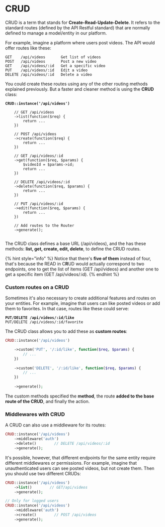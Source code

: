 # CRUD

CRUD is a term that stands for **Create-Read-Update-Delete**. It refers to the standard routes (defined by the API Restful standard) that are normally defined to manage a model/entity in our platform.

For example, imagine a platform where users post videos. The API would offer routes like these:

```
GET    /api/videos       Get list of videos
POST   /api/videos       Post a new video
GET    /api/videos/:id   Get a specific video
PUT    /api/videos/:id   Edit a video
DELETE /api/videos/:id   Delete a video
```

You could create these routes using any of the other routing methods explained previously. But a faster and cleaner method is using the **CRUD** class:

<pre class="language-php"><code class="lang-php"><strong>CRUD::instance('/api/videos')
</strong>
    // GET /api/videos
    ->list(function($req) {
        return ...
    })
    
    // POST /api/videos
    ->create(function($req) {
        return ...
    })     
    
    // GET /api/videos/:id
    ->get(function($req, $params) {
        $videoId = $params->id;
        return ...
    })         
    
    // DELETE /api/videos/:id
    ->delete(function($req, $params) {
        return ...
    })      
    
    // PUT /api/videos/:id
    ->edit(function($req, $params) {
        return ...
    })
    
    // Add routes to the Router
    ->generate();
    </code></pre>

The CRUD class defines a base URL (/api/videos), and the has these methods: **list, get, create, edit, delete**, to define the CRUD routes.

{% hint style="info" %}
Notice that there's **five of them** instead of four, that's because the READ in C**R**UD would actually correspond to two endpoints, one to get the list of items (GET /api/videos) and another one to get a specific item (GET /api/videos/:id).
{% endhint %}

### Custom routes on a CRUD

Sometimes it's also necessary to create additional features and routes on your entities. For example, imagine that users can like posted videos or add them to favorites. In that case, routes like these could serve:

<pre><code><strong>PUT/DELETE /api/videos/:id/like
</strong>PUT/DELETE /api/videos/:id/favorite</code></pre>

The CRUD class allows you to add these as **custom routes**:

```php
CRUD::instance('/api/videos')

    ->custom('PUT', '/:id/like', function($req, $params) {
        // ...
    })
    
    ->custom('DELETE', '/:id/like', function($req, $params) {
        // ...
    })
    
    ->generate();
```

The custom methods specified the **method**, the route **added to the base route of the CRUD**, and finally the action.

### Middlewares with CRUD

A CRUD can also use a middleware for its routes:

```php
CRUD::instance('/api/videos')
    ->middleware('auth')
    ->delete()        // DELETE /api/videos/:id
    ->generate();
```

It's possible, however, that different endpoints for the same entity require different middlewares or permissions. For example, imagine that unauthenticated users can see posted videos, but not create them. Then you should use two different CRUDs:

```php
CRUD::instance('/api/videos')
    ->list()        // GET/api/videos
    ->generate();

// Only for logged users
CRUD::instance('/api/videos')
    ->middleware('auth')
    ->create()        // POST /api/videos
    ->generate();
```

